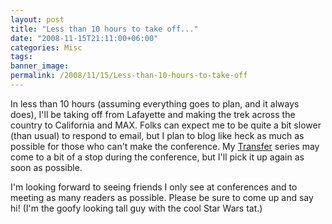 ```yaml
---
layout: post
title: "Less than 10 hours to take off..."
date: "2008-11-15T21:11:00+06:00"
categories: Misc 
tags: 
banner_image: 
permalink: /2008/11/15/Less-than-10-hours-to-take-off
---
```


In less than 10 hours (assuming everything goes to plan, and it always does), I'll be taking off from Lafayette and making the trek across the country to California and MAX. Folks can expect me to be quite a bit slower (than usual) to respond to email, but I plan to blog like heck as much as possible for those who can't make the conference. My <a href="http://www.raymondcamden.com/index.cfm/transfer">Transfer</a> series may come to a bit of a stop during the conference, but I'll pick it up again as soon as possible. 

I'm looking forward to seeing friends I only see at conferences and to meeting as many readers as possible. Please be sure to come up and say hi! (I'm the goofy looking tall guy with the cool Star Wars tat.)